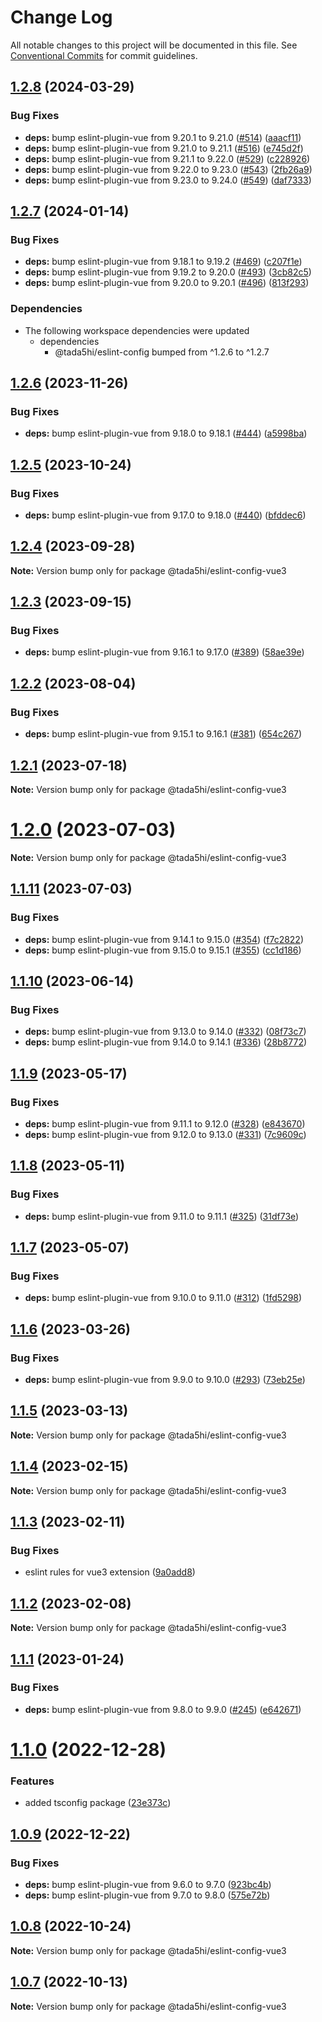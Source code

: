 # Change Log

All notable changes to this project will be documented in this file.
See [Conventional Commits](https://conventionalcommits.org) for commit guidelines.

## [1.2.8](https://github.com/tada5hi/javascript/compare/eslint-config-vue3-v1.2.7...eslint-config-vue3-v1.2.8) (2024-03-29)


### Bug Fixes

* **deps:** bump eslint-plugin-vue from 9.20.1 to 9.21.0 ([#514](https://github.com/tada5hi/javascript/issues/514)) ([aaacf11](https://github.com/tada5hi/javascript/commit/aaacf1133d8708c7e56c7528e2fb485d9007a5f5))
* **deps:** bump eslint-plugin-vue from 9.21.0 to 9.21.1 ([#516](https://github.com/tada5hi/javascript/issues/516)) ([e745d2f](https://github.com/tada5hi/javascript/commit/e745d2f633e02de934709a17d58a4ab59ec7be29))
* **deps:** bump eslint-plugin-vue from 9.21.1 to 9.22.0 ([#529](https://github.com/tada5hi/javascript/issues/529)) ([c228926](https://github.com/tada5hi/javascript/commit/c228926e36336ce069f92a607ff13a6b36b22dd3))
* **deps:** bump eslint-plugin-vue from 9.22.0 to 9.23.0 ([#543](https://github.com/tada5hi/javascript/issues/543)) ([2fb26a9](https://github.com/tada5hi/javascript/commit/2fb26a94c68c1ded33882ef61c35e635625b906c))
* **deps:** bump eslint-plugin-vue from 9.23.0 to 9.24.0 ([#549](https://github.com/tada5hi/javascript/issues/549)) ([daf7333](https://github.com/tada5hi/javascript/commit/daf73333e78d85c5deb6c1f04248ef710d43da03))

## [1.2.7](https://github.com/tada5hi/javascript/compare/eslint-config-vue3-v1.2.6...eslint-config-vue3-v1.2.7) (2024-01-14)


### Bug Fixes

* **deps:** bump eslint-plugin-vue from 9.18.1 to 9.19.2 ([#469](https://github.com/tada5hi/javascript/issues/469)) ([c207f1e](https://github.com/tada5hi/javascript/commit/c207f1ed90d3bd15e9a66ae3b4dd1ae8ef5cf6c9))
* **deps:** bump eslint-plugin-vue from 9.19.2 to 9.20.0 ([#493](https://github.com/tada5hi/javascript/issues/493)) ([3cb82c5](https://github.com/tada5hi/javascript/commit/3cb82c5e30d481519ea046062a0198abed26afa9))
* **deps:** bump eslint-plugin-vue from 9.20.0 to 9.20.1 ([#496](https://github.com/tada5hi/javascript/issues/496)) ([813f293](https://github.com/tada5hi/javascript/commit/813f293857f202a2a6407ed8a4fcc04d6765f2f9))


### Dependencies

* The following workspace dependencies were updated
  * dependencies
    * @tada5hi/eslint-config bumped from ^1.2.6 to ^1.2.7

## [1.2.6](https://github.com/tada5hi/javascript/compare/@tada5hi/eslint-config-vue3@1.2.5...@tada5hi/eslint-config-vue3@1.2.6) (2023-11-26)


### Bug Fixes

* **deps:** bump eslint-plugin-vue from 9.18.0 to 9.18.1 ([#444](https://github.com/tada5hi/javascript/issues/444)) ([a5998ba](https://github.com/tada5hi/javascript/commit/a5998ba674e1e50c66c29576b5cf0c8e0ca65100))





## [1.2.5](https://github.com/tada5hi/javascript/compare/@tada5hi/eslint-config-vue3@1.2.4...@tada5hi/eslint-config-vue3@1.2.5) (2023-10-24)


### Bug Fixes

* **deps:** bump eslint-plugin-vue from 9.17.0 to 9.18.0 ([#440](https://github.com/tada5hi/javascript/issues/440)) ([bfddec6](https://github.com/tada5hi/javascript/commit/bfddec61bfc194e096c204b61b342db81dcdf2a0))





## [1.2.4](https://github.com/tada5hi/javascript/compare/@tada5hi/eslint-config-vue3@1.2.3...@tada5hi/eslint-config-vue3@1.2.4) (2023-09-28)

**Note:** Version bump only for package @tada5hi/eslint-config-vue3





## [1.2.3](https://github.com/tada5hi/javascript/compare/@tada5hi/eslint-config-vue3@1.2.2...@tada5hi/eslint-config-vue3@1.2.3) (2023-09-15)


### Bug Fixes

* **deps:** bump eslint-plugin-vue from 9.16.1 to 9.17.0 ([#389](https://github.com/tada5hi/javascript/issues/389)) ([58ae39e](https://github.com/tada5hi/javascript/commit/58ae39ee2488a5a324d9035c63c7087aa2c610ee))





## [1.2.2](https://github.com/tada5hi/javascript/compare/@tada5hi/eslint-config-vue3@1.2.1...@tada5hi/eslint-config-vue3@1.2.2) (2023-08-04)


### Bug Fixes

* **deps:** bump eslint-plugin-vue from 9.15.1 to 9.16.1 ([#381](https://github.com/tada5hi/javascript/issues/381)) ([654c267](https://github.com/tada5hi/javascript/commit/654c267810c996191a188ba2b77499467338e8d0))





## [1.2.1](https://github.com/tada5hi/javascript/compare/@tada5hi/eslint-config-vue3@1.2.0...@tada5hi/eslint-config-vue3@1.2.1) (2023-07-18)

**Note:** Version bump only for package @tada5hi/eslint-config-vue3





# [1.2.0](https://github.com/tada5hi/javascript/compare/@tada5hi/eslint-config-vue3@1.1.11...@tada5hi/eslint-config-vue3@1.2.0) (2023-07-03)

**Note:** Version bump only for package @tada5hi/eslint-config-vue3





## [1.1.11](https://github.com/tada5hi/javascript/compare/@tada5hi/eslint-config-vue3@1.1.10...@tada5hi/eslint-config-vue3@1.1.11) (2023-07-03)


### Bug Fixes

* **deps:** bump eslint-plugin-vue from 9.14.1 to 9.15.0 ([#354](https://github.com/tada5hi/javascript/issues/354)) ([f7c2822](https://github.com/tada5hi/javascript/commit/f7c2822eba976eb7e8d10c12a8ab15ef15f30cd7))
* **deps:** bump eslint-plugin-vue from 9.15.0 to 9.15.1 ([#355](https://github.com/tada5hi/javascript/issues/355)) ([cc1d186](https://github.com/tada5hi/javascript/commit/cc1d18643d4bcfde3bf5f89895606162d78e5721))





## [1.1.10](https://github.com/tada5hi/javascript/compare/@tada5hi/eslint-config-vue3@1.1.9...@tada5hi/eslint-config-vue3@1.1.10) (2023-06-14)


### Bug Fixes

* **deps:** bump eslint-plugin-vue from 9.13.0 to 9.14.0 ([#332](https://github.com/tada5hi/javascript/issues/332)) ([08f73c7](https://github.com/tada5hi/javascript/commit/08f73c7e0931febcbf22fa444e34a5ff96112401))
* **deps:** bump eslint-plugin-vue from 9.14.0 to 9.14.1 ([#336](https://github.com/tada5hi/javascript/issues/336)) ([28b8772](https://github.com/tada5hi/javascript/commit/28b877243362bc6b2229001a2e728d0e60e7a150))





## [1.1.9](https://github.com/tada5hi/javascript/compare/@tada5hi/eslint-config-vue3@1.1.8...@tada5hi/eslint-config-vue3@1.1.9) (2023-05-17)


### Bug Fixes

* **deps:** bump eslint-plugin-vue from 9.11.1 to 9.12.0 ([#328](https://github.com/tada5hi/javascript/issues/328)) ([e843670](https://github.com/tada5hi/javascript/commit/e843670c21c61ed43ec2ce2509373289e9da2e67))
* **deps:** bump eslint-plugin-vue from 9.12.0 to 9.13.0 ([#331](https://github.com/tada5hi/javascript/issues/331)) ([7c9609c](https://github.com/tada5hi/javascript/commit/7c9609c6fc1e3705426a28f6d12a57e4001c1e50))





## [1.1.8](https://github.com/tada5hi/javascript/compare/@tada5hi/eslint-config-vue3@1.1.7...@tada5hi/eslint-config-vue3@1.1.8) (2023-05-11)


### Bug Fixes

* **deps:** bump eslint-plugin-vue from 9.11.0 to 9.11.1 ([#325](https://github.com/tada5hi/javascript/issues/325)) ([31df73e](https://github.com/tada5hi/javascript/commit/31df73e7e75ecfedff13a2433963db9cd4104119))





## [1.1.7](https://github.com/tada5hi/javascript/compare/@tada5hi/eslint-config-vue3@1.1.6...@tada5hi/eslint-config-vue3@1.1.7) (2023-05-07)


### Bug Fixes

* **deps:** bump eslint-plugin-vue from 9.10.0 to 9.11.0 ([#312](https://github.com/tada5hi/javascript/issues/312)) ([1fd5298](https://github.com/tada5hi/javascript/commit/1fd5298d9645e46f476c697fff4a85449dfb8288))





## [1.1.6](https://github.com/tada5hi/javascript/compare/@tada5hi/eslint-config-vue3@1.1.5...@tada5hi/eslint-config-vue3@1.1.6) (2023-03-26)


### Bug Fixes

* **deps:** bump eslint-plugin-vue from 9.9.0 to 9.10.0 ([#293](https://github.com/tada5hi/javascript/issues/293)) ([73eb25e](https://github.com/tada5hi/javascript/commit/73eb25e40375ca4de96ec3a13f1e883af0e6b97a))





## [1.1.5](https://github.com/tada5hi/javascript/compare/@tada5hi/eslint-config-vue3@1.1.4...@tada5hi/eslint-config-vue3@1.1.5) (2023-03-13)

**Note:** Version bump only for package @tada5hi/eslint-config-vue3





## [1.1.4](https://github.com/tada5hi/javascript/compare/@tada5hi/eslint-config-vue3@1.1.3...@tada5hi/eslint-config-vue3@1.1.4) (2023-02-15)

**Note:** Version bump only for package @tada5hi/eslint-config-vue3





## [1.1.3](https://github.com/tada5hi/javascript/compare/@tada5hi/eslint-config-vue3@1.1.2...@tada5hi/eslint-config-vue3@1.1.3) (2023-02-11)


### Bug Fixes

* eslint rules for vue3 extension ([9a0add8](https://github.com/tada5hi/javascript/commit/9a0add80011374647ea7c2a05ca4d21d6d6a166c))





## [1.1.2](https://github.com/tada5hi/javascript/compare/@tada5hi/eslint-config-vue3@1.1.1...@tada5hi/eslint-config-vue3@1.1.2) (2023-02-08)

**Note:** Version bump only for package @tada5hi/eslint-config-vue3





## [1.1.1](https://github.com/tada5hi/javascript/compare/@tada5hi/eslint-config-vue3@1.1.0...@tada5hi/eslint-config-vue3@1.1.1) (2023-01-24)


### Bug Fixes

* **deps:** bump eslint-plugin-vue from 9.8.0 to 9.9.0 ([#245](https://github.com/tada5hi/javascript/issues/245)) ([e642671](https://github.com/tada5hi/javascript/commit/e642671497b14f16b7dc243455768e6a3c6282a5))





# [1.1.0](https://github.com/tada5hi/javascript/compare/@tada5hi/eslint-config-vue3@1.0.9...@tada5hi/eslint-config-vue3@1.1.0) (2022-12-28)


### Features

* added tsconfig package ([23e373c](https://github.com/tada5hi/javascript/commit/23e373ce7eaaa63f977f09f789c57811f2d61c43))





## [1.0.9](https://github.com/tada5hi/javascript/compare/@tada5hi/eslint-config-vue3@1.0.8...@tada5hi/eslint-config-vue3@1.0.9) (2022-12-22)


### Bug Fixes

* **deps:** bump eslint-plugin-vue from 9.6.0 to 9.7.0 ([923bc4b](https://github.com/tada5hi/javascript/commit/923bc4b5024b34af52319b90c643a5fe583a3fe3))
* **deps:** bump eslint-plugin-vue from 9.7.0 to 9.8.0 ([575e72b](https://github.com/tada5hi/javascript/commit/575e72b03b6a8a5c348d469907811be66a6f6a89))





## [1.0.8](https://github.com/tada5hi/javascript/compare/@tada5hi/eslint-config-vue3@1.0.7...@tada5hi/eslint-config-vue3@1.0.8) (2022-10-24)

**Note:** Version bump only for package @tada5hi/eslint-config-vue3

## [1.0.7](https://github.com/tada5hi/javascript/compare/@tada5hi/eslint-config-vue3@1.0.6...@tada5hi/eslint-config-vue3@1.0.7) (2022-10-13)

**Note:** Version bump only for package @tada5hi/eslint-config-vue3
